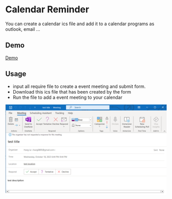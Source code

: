 # Calendar Reminder

You can create a calendar ics file and add it to a calendar programs as outlook, email ...

## Demo

[Demo](https://calendar-reminder-lemon.vercel.app/)

## Usage

- input all require file to create a event meeting and submit form.
- Download this ics file that has been created by the form
- Run the file to add a event meeting to your calendar

![Calendar!](/public/assets/images/calendar.png "Calendar")
